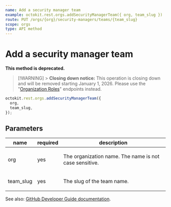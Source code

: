 ```yaml
---
name: Add a security manager team
example: octokit.rest.orgs.addSecurityManagerTeam({ org, team_slug })
route: PUT /orgs/{org}/security-managers/teams/{team_slug}
scope: orgs
type: API method
---
```


# Add a security manager team

**This method is deprecated.**

> [!WARNING] > **Closing down notice:** This operation is closing down and will be removed starting January 1, 2026. Please use the "[Organization Roles](https://docs.github.com/rest/orgs/organization-roles)" endpoints instead.

```js
octokit.rest.orgs.addSecurityManagerTeam({
  org,
  team_slug,
});
```

## Parameters

<table>
  <thead>
    <tr>
      <th>name</th>
      <th>required</th>
      <th>description</th>
    </tr>
  </thead>
  <tbody>
    <tr><td>org</td><td>yes</td><td>

The organization name. The name is not case sensitive.

</td></tr>
<tr><td>team_slug</td><td>yes</td><td>

The slug of the team name.

</td></tr>
  </tbody>
</table>

See also: [GitHub Developer Guide documentation](https://docs.github.com/rest/orgs/security-managers#add-a-security-manager-team).
